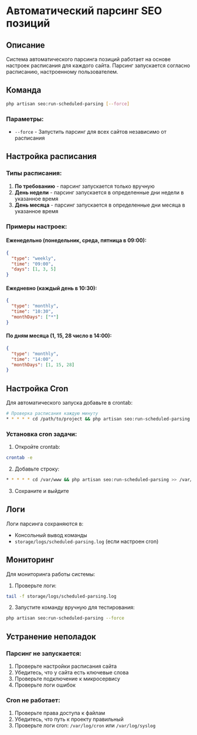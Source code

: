# Автоматический парсинг SEO позиций

## Описание

Система автоматического парсинга позиций работает на основе настроек расписания для каждого сайта. Парсинг запускается согласно расписанию, настроенному пользователем.

## Команда

```bash
php artisan seo:run-scheduled-parsing [--force]
```

### Параметры:
- `--force` - Запустить парсинг для всех сайтов независимо от расписания

## Настройка расписания

### Типы расписания:

1. **По требованию** - парсинг запускается только вручную
2. **День недели** - парсинг запускается в определенные дни недели в указанное время
3. **День месяца** - парсинг запускается в определенные дни месяца в указанное время

### Примеры настроек:

#### Еженедельно (понедельник, среда, пятница в 09:00):
```json
{
  "type": "weekly",
  "time": "09:00",
  "days": [1, 3, 5]
}
```

#### Ежедневно (каждый день в 10:30):
```json
{
  "type": "monthly",
  "time": "10:30",
  "monthDays": ["*"]
}
```

#### По дням месяца (1, 15, 28 число в 14:00):
```json
{
  "type": "monthly",
  "time": "14:00",
  "monthDays": [1, 15, 28]
}
```

## Настройка Cron

Для автоматического запуска добавьте в crontab:

```bash
# Проверка расписания каждую минуту
* * * * * cd /path/to/project && php artisan seo:run-scheduled-parsing >> storage/logs/scheduled-parsing.log 2>&1
```

### Установка cron задачи:

1. Откройте crontab:
```bash
crontab -e
```

2. Добавьте строку:
```bash
* * * * * cd /var/www && php artisan seo:run-scheduled-parsing >> /var/www/storage/logs/scheduled-parsing.log 2>&1
```

3. Сохраните и выйдите

## Логи

Логи парсинга сохраняются в:
- Консольный вывод команды
- `storage/logs/scheduled-parsing.log` (если настроен cron)

## Мониторинг

Для мониторинга работы системы:

1. Проверьте логи:
```bash
tail -f storage/logs/scheduled-parsing.log
```

2. Запустите команду вручную для тестирования:
```bash
php artisan seo:run-scheduled-parsing --force
```

## Устранение неполадок

### Парсинг не запускается:
1. Проверьте настройки расписания сайта
2. Убедитесь, что у сайта есть ключевые слова
3. Проверьте подключение к микросервису
4. Проверьте логи ошибок

### Cron не работает:
1. Проверьте права доступа к файлам
2. Убедитесь, что путь к проекту правильный
3. Проверьте логи cron: `/var/log/cron` или `/var/log/syslog`
